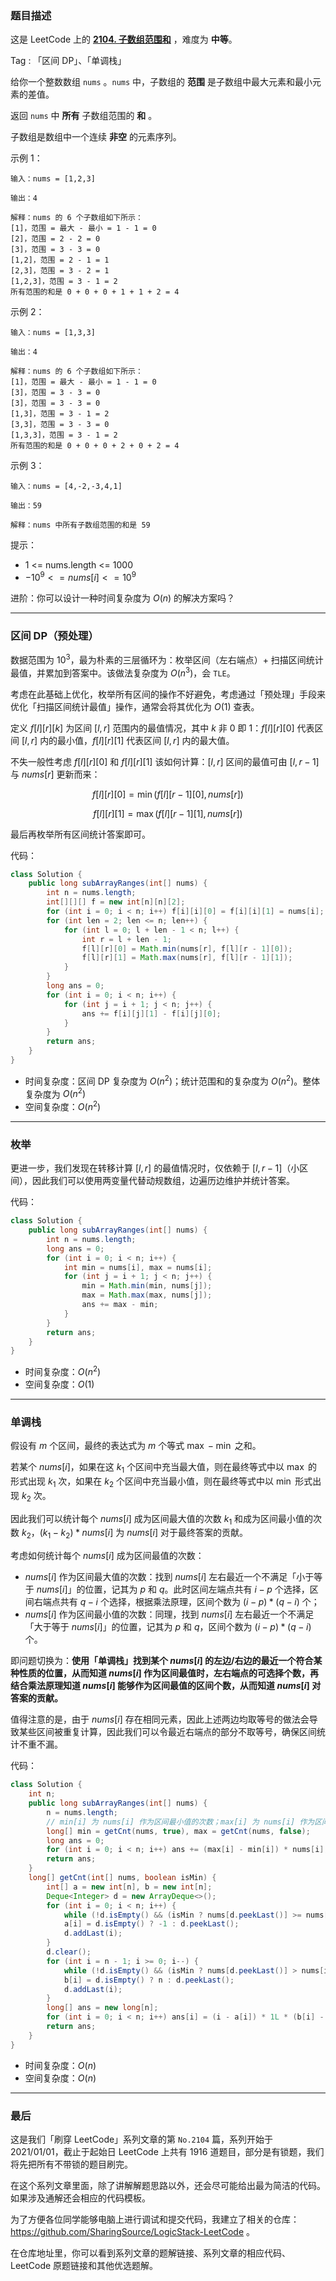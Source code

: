 ### 题目描述

这是 LeetCode 上的 **[2104. 子数组范围和](https://leetcode-cn.com/problems/sum-of-subarray-ranges/solution/gong-shui-san-xie-yi-ti-san-jie-qu-jian-wn84z/)** ，难度为 **中等**。

Tag : 「区间 DP」、「单调栈」



给你一个整数数组 `nums` 。`nums` 中，子数组的 **范围** 是子数组中最大元素和最小元素的差值。

返回 `nums` 中 **所有** 子数组范围的 **和** 。

子数组是数组中一个连续 **非空** 的元素序列。

示例 1：
```
输入：nums = [1,2,3]

输出：4

解释：nums 的 6 个子数组如下所示：
[1]，范围 = 最大 - 最小 = 1 - 1 = 0 
[2]，范围 = 2 - 2 = 0
[3]，范围 = 3 - 3 = 0
[1,2]，范围 = 2 - 1 = 1
[2,3]，范围 = 3 - 2 = 1
[1,2,3]，范围 = 3 - 1 = 2
所有范围的和是 0 + 0 + 0 + 1 + 1 + 2 = 4
```
示例 2：
```
输入：nums = [1,3,3]

输出：4

解释：nums 的 6 个子数组如下所示：
[1]，范围 = 最大 - 最小 = 1 - 1 = 0
[3]，范围 = 3 - 3 = 0
[3]，范围 = 3 - 3 = 0
[1,3]，范围 = 3 - 1 = 2
[3,3]，范围 = 3 - 3 = 0
[1,3,3]，范围 = 3 - 1 = 2
所有范围的和是 0 + 0 + 0 + 2 + 0 + 2 = 4
```
示例 3：
```
输入：nums = [4,-2,-3,4,1]

输出：59

解释：nums 中所有子数组范围的和是 59
```

提示：
* 1 <= nums.length <= 1000
* $-10^9 <= nums[i] <= 10^9$


进阶：你可以设计一种时间复杂度为 $O(n)$ 的解决方案吗？

---

### 区间 DP（预处理）

数据范围为 $10^3$，最为朴素的三层循环为：枚举区间（左右端点）+ 扫描区间统计最值，并累加到答案中。该做法复杂度为 $O(n^3)$，会 `TLE`。

考虑在此基础上优化，枚举所有区间的操作不好避免，考虑通过「预处理」手段来优化「扫描区间统计最值」操作，通常会将其优化为 $O(1)$ 查表。

定义 $f[l][r][k]$ 为区间 $[l, r]$ 范围内的最值情况，其中 $k$ 非 $0$ 即 $1$：$f[l][r][0]$ 代表区间 $[l, r]$ 内的最小值，$f[l][r][1]$ 代表区间 $[l, r]$ 内的最大值。

不失一般性考虑 $f[l][r][0]$ 和 $f[l][r][1]$ 该如何计算：$[l, r]$ 区间的最值可由 $[l, r - 1]$ 与 $nums[r]$ 更新而来：

$$
f[l][r][0] = \min(f[l][r - 1][0], nums[r])
$$

$$
f[l][r][1] = \max(f[l][r - 1][1], nums[r])
$$

最后再枚举所有区间统计答案即可。

代码：
```Java
class Solution {
    public long subArrayRanges(int[] nums) {
        int n = nums.length;
        int[][][] f = new int[n][n][2];
        for (int i = 0; i < n; i++) f[i][i][0] = f[i][i][1] = nums[i];
        for (int len = 2; len <= n; len++) {
            for (int l = 0; l + len - 1 < n; l++) {
                int r = l + len - 1;
                f[l][r][0] = Math.min(nums[r], f[l][r - 1][0]);
                f[l][r][1] = Math.max(nums[r], f[l][r - 1][1]);
            }
        }
        long ans = 0;
        for (int i = 0; i < n; i++) {
            for (int j = i + 1; j < n; j++) {
                ans += f[i][j][1] - f[i][j][0];
            }
        }
        return ans;
    }
}
```
* 时间复杂度：区间 DP 复杂度为 $O(n^2)$；统计范围和的复杂度为 $O(n^2)$。整体复杂度为 $O(n^2)$
* 空间复杂度：$O(n^2)$

---

### 枚举

更进一步，我们发现在转移计算 $[l, r]$ 的最值情况时，仅依赖于 $[l, r - 1]$（小区间），因此我们可以使用两变量代替动规数组，边遍历边维护并统计答案。

代码：
```Java
class Solution {
    public long subArrayRanges(int[] nums) {
        int n = nums.length;
        long ans = 0;
        for (int i = 0; i < n; i++) {
            int min = nums[i], max = nums[i];
            for (int j = i + 1; j < n; j++) {
                min = Math.min(min, nums[j]);
                max = Math.max(max, nums[j]);
                ans += max - min;
            }
        }
        return ans;
    }
}
```
* 时间复杂度：$O(n^2)$
* 空间复杂度：$O(1)$

---

### 单调栈

假设有 $m$ 个区间，最终的表达式为 $m$ 个等式 $\max - \min$ 之和。

若某个 $nums[i]$，如果在这 $k_1$ 个区间中充当最大值，则在最终等式中以 $\max$ 的形式出现 $k_1$ 次，如果在 $k_2$ 个区间中充当最小值，则在最终等式中以 $\min$ 形式出现 $k_2$ 次。

因此我们可以统计每个 $nums[i]$ 成为区间最大值的次数 $k_1$ 和成为区间最小值的次数 $k_2$，$(k_1 - k_2) * nums[i]$ 为 $nums[i]$ 对于最终答案的贡献。

考虑如何统计每个 $nums[i]$ 成为区间最值的次数：

* $nums[i]$ 作为区间最大值的次数：找到 $nums[i]$ 左右最近一个不满足「小于等于 $nums[i]$」的位置，记其为 $p$ 和 $q$。此时区间左端点共有 $i - p$ 个选择，区间右端点共有 $q - i$ 个选择，根据乘法原理，区间个数为 $(i - p) * (q - i)$ 个；
* $nums[i]$ 作为区间最小值的次数：同理，找到 $nums[i]$ 左右最近一个不满足「大于等于 $nums[i]$」的位置，记其为 $p$ 和 $q$，区间个数为 $(i - p) * (q - i)$ 个。

即问题切换为：**使用「单调栈」找到某个 $nums[i]$ 的左边/右边的最近一个符合某种性质的位置，从而知道 $nums[i]$ 作为区间最值时，左右端点的可选择个数，再结合乘法原理知道 $nums[i]$ 能够作为区间最值的区间个数，从而知道 $nums[i]$ 对答案的贡献。**

值得注意的是，由于 $nums[i]$ 存在相同元素，因此上述两边均取等号的做法会导致某些区间被重复计算，因此我们可以令最近右端点的部分不取等号，确保区间统计不重不漏。

代码：
```Java
class Solution {
    int n;
    public long subArrayRanges(int[] nums) {
        n = nums.length;
        // min[i] 为 nums[i] 作为区间最小值的次数；max[i] 为 nums[i] 作为区间最大值的次数
        long[] min = getCnt(nums, true), max = getCnt(nums, false);
        long ans = 0;
        for (int i = 0; i < n; i++) ans += (max[i] - min[i]) * nums[i];
        return ans;
    }
    long[] getCnt(int[] nums, boolean isMin) {
        int[] a = new int[n], b = new int[n];
        Deque<Integer> d = new ArrayDeque<>();
        for (int i = 0; i < n; i++) {
            while (!d.isEmpty() && (isMin ? nums[d.peekLast()] >= nums[i] : nums[d.peekLast()] <= nums[i])) d.pollLast();
            a[i] = d.isEmpty() ? -1 : d.peekLast();
            d.addLast(i);
        }
        d.clear();
        for (int i = n - 1; i >= 0; i--) {
            while (!d.isEmpty() && (isMin ? nums[d.peekLast()] > nums[i] : nums[d.peekLast()] < nums[i])) d.pollLast();
            b[i] = d.isEmpty() ? n : d.peekLast();
            d.addLast(i);
        }
        long[] ans = new long[n];
        for (int i = 0; i < n; i++) ans[i] = (i - a[i]) * 1L * (b[i] - i);
        return ans;
    }
}
```
* 时间复杂度：$O(n)$
* 空间复杂度：$O(n)$

---

### 最后

这是我们「刷穿 LeetCode」系列文章的第 `No.2104` 篇，系列开始于 2021/01/01，截止于起始日 LeetCode 上共有 1916 道题目，部分是有锁题，我们将先把所有不带锁的题目刷完。

在这个系列文章里面，除了讲解解题思路以外，还会尽可能给出最为简洁的代码。如果涉及通解还会相应的代码模板。

为了方便各位同学能够电脑上进行调试和提交代码，我建立了相关的仓库：https://github.com/SharingSource/LogicStack-LeetCode 。

在仓库地址里，你可以看到系列文章的题解链接、系列文章的相应代码、LeetCode 原题链接和其他优选题解。

